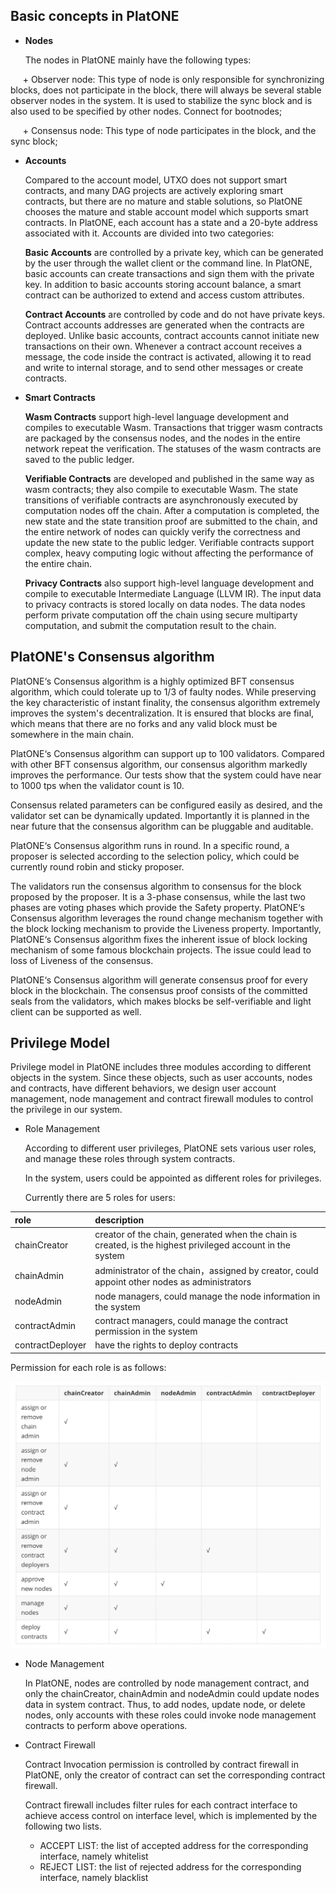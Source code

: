 ## Basic concepts in PlatONE
* **Nodes**

    The nodes in PlatONE mainly have the following types:

     + Observer node: This type of node is only responsible for synchronizing blocks, does not participate in the block, there will always be several stable observer nodes in the system. It is used to stabilize the sync block and is also used to be specified by other nodes. Connect for bootnodes;

     + Consensus node: This type of node participates in the block, and the sync block;

* **Accounts**

    Compared to the account model, UTXO does not support smart contracts, and many DAG projects are actively exploring smart contracts, but there are no mature and stable solutions, so PlatONE chooses the mature and stable account model which supports smart contracts. In PlatONE, each account has a state and a 20-byte address associated with it. Accounts are divided into two categories:

    **Basic Accounts** are controlled by a private key, which can be generated by the user through the wallet client or the command line. In PlatONE, basic accounts can create transactions and sign them with the private key. In addition to basic accounts storing account balance, a smart contract can be authorized to extend and access custom attributes.

    **Contract Accounts** are controlled by code and do not have private keys. Contract accounts addresses are generated when the contracts are deployed. Unlike basic accounts, contract accounts cannot initiate new transactions on their own. Whenever a contract account receives a message, the code inside the contract is activated, allowing it to read and write to internal storage, and to send other messages or create contracts.

* **Smart Contracts**

    **Wasm Contracts** support high-level language development and compiles to executable Wasm. Transactions that trigger wasm contracts are packaged by the consensus nodes, and the nodes in the entire network repeat the verification. The statuses of the wasm contracts are saved to the public ledger.

    **Verifiable Contracts** are developed and published in the same way as wasm contracts; they also compile to executable Wasm. The state transitions of verifiable contracts are asynchronously executed by computation nodes off the chain. After a computation is completed, the new state and the state transition proof are submitted to the chain, and the entire network of nodes can quickly verify the correctness and update the new state to the public ledger. Verifiable contracts support complex, heavy computing logic without affecting the performance of the entire chain.

    **Privacy Contracts** also support high-level language development and compile to executable Intermediate Language (LLVM IR). The input data to privacy contracts is stored locally on data nodes. The data nodes perform private computation off the chain using secure multiparty computation, and submit the computation result to the chain.


## PlatONE's Consensus algorithm

PlatONE‘s Consensus algorithm is a highly optimized BFT consensus algorithm, which could tolerate up to 1/3 of faulty nodes. While preserving the key characteristic of instant finality, the consensus algorithm extremely improves the system's decentralization. It is ensured that blocks are final, which means that there are no forks and any valid block must be somewhere in the main chain.

PlatONE‘s Consensus algorithm can support up to 100 validators.  Compared with other BFT consensus algorithm,  our consensus algorithm markedly improves the performance. Our tests show that the system could have near to 1000 tps when the validator count is 10.

Consensus related parameters can be configured easily as desired, and the validator set can be dynamically updated. Importantly it is planned in the near future that the consensus algorithm can be pluggable and auditable. 

PlatONE‘s Consensus algorithm runs in round. In a specific round, a proposer is selected according to the selection policy, which could be currently round robin and sticky proposer.

The validators run the consensus algorithm to consensus for the block proposed by the proposer. It is a 3-phase consensus, while the last two phases are voting phases which provide the Safety property. PlatONE‘s Consensus algorithm leverages the round change mechanism together with the block locking mechanism to provide the Liveness property. Importantly, PlatONE‘s Consensus algorithm fixes the inherent issue of block locking mechanism of some famous blockchain projects. The issue could lead to loss of Liveness of the consensus.

PlatONE‘s Consensus algorithm will generate consensus proof for every block in the blockchain. The consensus proof consists of the committed seals from the validators, which makes blocks be self-verifiable and light client can be supported as well.

## Privilege Model

Privilege model in PlatONE includes three modules according to different objects in the system. Since these objects, such as user accounts, nodes and contracts, have different behaviors, we design user account management, node management and contract firewall modules to control the privilege in our system.

+ Role Management 

  According to different user privileges, PlatONE sets various user roles, and manage these roles through system contracts. 

  In the system, users could be appointed as different roles for privileges. 

  Currently there are 5 roles for users:

| role             | description                                                  |
| :--------------- | :----------------------------------------------------------- |
| chainCreator     | creator of the chain, generated when the chain is created, is the highest privileged account in the system |
| chainAdmin       | administrator of the chain，assigned by creator, could appoint other nodes as administrators |
| nodeAdmin        | node managers, could manage the node information in the system |
| contractAdmin    | contract managers, could manage the contract permission in the system |
| contractDeployer | have the rights to deploy contracts                          |

  Permission for each role is as follows:

<img src="en-us/basics/images/7DB2DC97-F278-4CCF-A11C-36B9397C5FD9.png"></img>

+ Node Management

  In PlatONE, nodes are controlled by node management contract, and only the chainCreator, chainAdmin and nodeAdmin could update nodes data in system contract. Thus,  to add nodes, update node, or delete nodes, only accounts with these roles could invoke node management contracts to perform above operations.

+ Contract Firewall

  Contract Invocation permission is controlled by contract firewall in PlatONE, only the creator of contract can set the corresponding contract firewall.

  Contract firewall includes filter rules for each contract interface to achieve access control on interface level, which is implemented by the following two lists.

  - ACCEPT LIST:  the list of accepted address for the corresponding interface, namely whitelist
  - REJECT LIST:  the list of rejected address for the corresponding interface, namely blacklist


